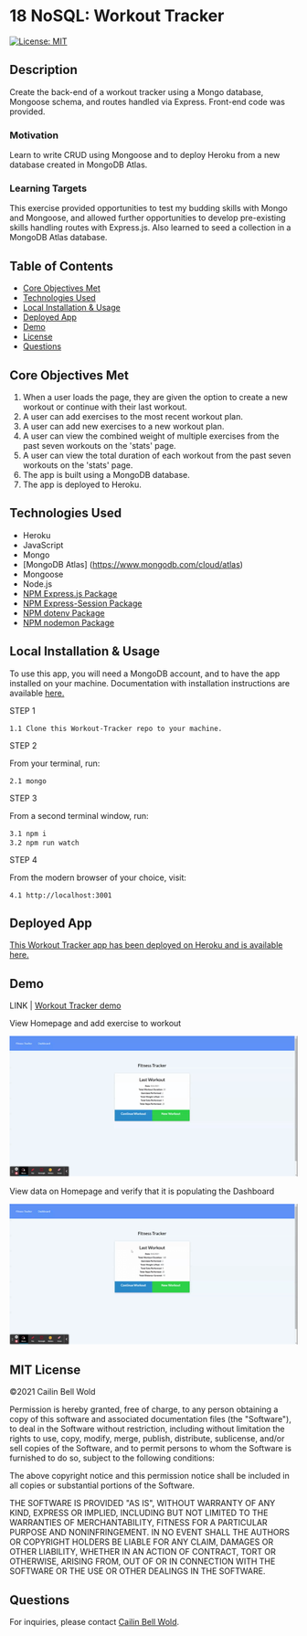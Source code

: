 # 18 NoSQL: Workout Tracker

[![License: MIT](https://img.shields.io/github/license/CailinBellWold/Team-Profile-Generator?style=plastic)](https://opensource.org/licenses/MIT)

## Description 

Create the back-end of a workout tracker using a Mongo database, Mongoose schema, and routes handled via Express. Front-end code was provided.

### Motivation

Learn to write CRUD using Mongoose and to deploy Heroku from a new database created in MongoDB Atlas. 

### Learning Targets
This exercise provided opportunities to test my budding skills with Mongo and Mongoose, and allowed further opportunities to develop pre-existing skills handling routes with Express.js. Also learned to seed a collection in a MongoDB Atlas database.

## Table of Contents
- [Core Objectives Met](#Core)
- [Technologies Used](#Technologies)
- [Local Installation & Usage](#Local)
- [Deployed App](#Deployed)
- [Demo](#Demo)
- [License](#MIT)
- [Questions](#Questions)

## Core Objectives Met

1. When a user loads the page, they are given the option to create a new workout or continue with their last workout.
2. A user can add exercises to the most recent workout plan. 
3. A user can add new exercises to a new workout plan.
4. A user can view the combined weight of multiple exercises from the past seven workouts on the 'stats' page.
5. A user can view the total duration of each workout from the past seven workouts on the 'stats' page.
6. The app is built using a MongoDB database.
7. The app is deployed to Heroku.

## Technologies Used 
- Heroku
- JavaScript
- Mongo
- [MongoDB Atlas] (https://www.mongodb.com/cloud/atlas)
- Mongoose
- Node.js
- [NPM Express.js Package](https://www.npmjs.com/package/express)
- [NPM Express-Session Package](https://www.npmjs.com/package/express-session)
- [NPM dotenv Package](https://www.npmjs.com/package/dotenv)
- [NPM nodemon Package](https://www.npmjs.com/package/nodemon)

## Local Installation & Usage

To use this app, you will need a MongoDB account, and to have the app installed on your machine. Documentation with installation instructions are available [here.](https://docs.mongodb.com/manual/installation/) 

STEP 1

    1.1 Clone this Workout-Tracker repo to your machine.

STEP 2

From your terminal, run:

    2.1 mongo

STEP 3

From a second terminal window, run:

    3.1 npm i
    3.2 npm run watch

STEP 4

From the modern browser of your choice, visit:

    4.1 http://localhost:3001

## Deployed App

[This Workout Tracker app has been deployed on Heroku and is available here.](https://workout-tracker-cailin.herokuapp.com/)

## Demo 

LINK | [Workout Tracker demo](https://drive.google.com/file/d/1JexrrdKI0UNX8lTOkF5iQlBZVF_y31eR/view)

View Homepage and add exercise to workout

![Workout Tracker Add Exercise to Workout.](/public/images/Workout-Tracker-Homepage-Add-Exercise-Demo.gif)

View data on Homepage and verify that it is populating the Dashboard

![Workout Tracker Dashboard Populating.](/public/images/Workout-Tracker-Dashboard-Demo.gif)

## MIT License

&copy;2021 Cailin Bell Wold

Permission is hereby granted, free of charge, to any person obtaining a copy
of this software and associated documentation files (the "Software"), to deal
in the Software without restriction, including without limitation the rights
to use, copy, modify, merge, publish, distribute, sublicense, and/or sell
copies of the Software, and to permit persons to whom the Software is
furnished to do so, subject to the following conditions:

The above copyright notice and this permission notice shall be included in all
copies or substantial portions of the Software.

THE SOFTWARE IS PROVIDED "AS IS", WITHOUT WARRANTY OF ANY KIND, EXPRESS OR
IMPLIED, INCLUDING BUT NOT LIMITED TO THE WARRANTIES OF MERCHANTABILITY,
FITNESS FOR A PARTICULAR PURPOSE AND NONINFRINGEMENT. IN NO EVENT SHALL THE
AUTHORS OR COPYRIGHT HOLDERS BE LIABLE FOR ANY CLAIM, DAMAGES OR OTHER
LIABILITY, WHETHER IN AN ACTION OF CONTRACT, TORT OR OTHERWISE, ARISING FROM,
OUT OF OR IN CONNECTION WITH THE SOFTWARE OR THE USE OR OTHER DEALINGS IN THE
SOFTWARE.

## Questions
For inquiries, please contact [Cailin Bell Wold](https://github.com/CailinBellWold).
